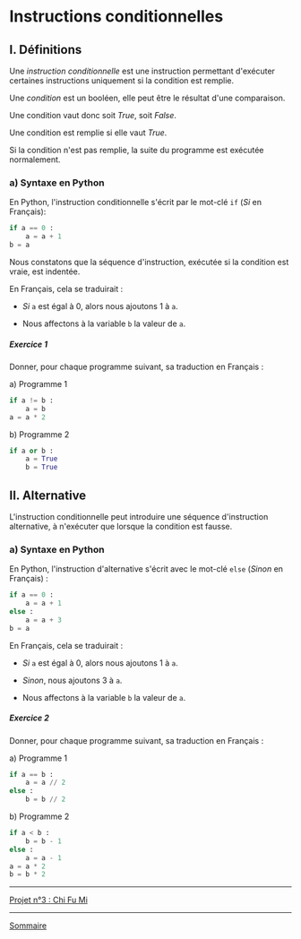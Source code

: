 # Instructions conditionnelles

## I. Définitions

Une *instruction conditionnelle* est une instruction permettant d'exécuter certaines instructions uniquement si la condition est remplie.

Une *condition* est un booléen, elle peut être le résultat d'une comparaison.

Une condition vaut donc soit $True$, soit $False$.

Une condition est remplie si elle vaut $True$.

Si la condition n'est pas remplie, la suite du programme est exécutée normalement.


### a) Syntaxe en Python

En Python, l'instruction conditionnelle s'écrit par le mot-clé ``if`` (*Si* en Français):

```python
if a == 0 :
    a = a + 1
b = a
```

Nous constatons que la séquence d'instruction, exécutée si la condition est vraie, est indentée.

En Français, cela se traduirait :

- *Si* `a` est égal à $0$, alors nous ajoutons $1$ à `a`.

- Nous affectons à la variable `b` la valeur de `a`.

##### Exercice 1

Donner, pour chaque programme suivant, sa traduction en Français :

a) Programme 1

```python
if a != b :
    a = b
a = a * 2
```

b) Programme 2

```python
if a or b :
    a = True
    b = True
```

## II. Alternative

L'instruction conditionnelle peut introduire une séquence d'instruction alternative, à n'exécuter que lorsque la condition est fausse.


### a) Syntaxe en Python

En Python, l'instruction d'alternative s'écrit avec le mot-clé ``else`` (*Sinon* en Français) :

```python
if a == 0 :
    a = a + 1
else :
    a = a + 3
b = a
```

En Français, cela se traduirait :

- *Si* `a` est égal à 0, alors nous ajoutons $1$ à `a`.

- *Sinon*, nous ajoutons $3$ à `a`.

- Nous affectons à la variable `b` la valeur de `a`.

##### Exercice 2

Donner, pour chaque programme suivant, sa traduction en Français :

a) Programme 1

```python
if a == b :
    a = a // 2
else :
    b = b // 2
```

b) Programme 2

```python
if a < b :
    b = b - 1
else :
    a = a - 1
a = a * 2
b = b * 2
```

_________________________

[Projet n°3 : Chi Fu Mi](./Projet_chi_fu_mi.md)

_________________________

[Sommaire](./../../seconde/)
